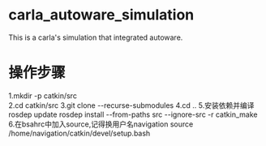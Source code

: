 # carla_autoware_simulation
This is a carla's simulation that integrated autoware. 
# 操作步骤
  1.mkdir -p catkin/src  
  2.cd catkin/src
  3.git clone --recurse-submodules
  4.cd ..
  5.安装依赖并编译
    rosdep update
    rosdep install --from-paths src --ignore-src -r
    catkin_make
  6.在bsahrc中加入source,记得换用户名navigation
    source /home/navigation/catkin/devel/setup.bash
